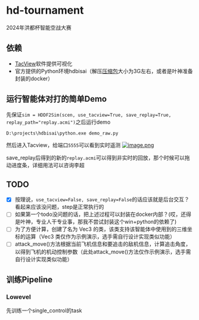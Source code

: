 # hd-tournament
2024年洪都杯智能空战大赛

## 依赖
- [TacView](https://www.tacview.net/download/latest/en/)软件提供可视化
- 官方提供的Python环境hdbisai（解压[压缩包](https://superboysb-my.sharepoint.cn/:u:/g/personal/admin_superboysb_partner_onmschina_cn/EfA3s4y1CLZPg_--J3d5tOsBT112TyhezIcbC2N6W9JMmw?e=SYPKtG)大小为3G左右，或者是叶神准备封装的docker）

## 运行智能体对打的简单Demo
先保证`sim = HDDF2Sim(scen, use_tacview=True, save_replay=True, replay_path="replay.acmi")`之后运行demo
```sh
D:\projects\hdbisai\python.exe demo_raw.py
```
然后进入Tacview，给端口`5555`可以看到实时遥测
[![image.png](https://i.postimg.cc/wvjNDhWX/image.png)](https://postimg.cc/GB69Csnt)

save_replay后得到的新的`replay.acmi`可以得到非实时的回放，那个时候可以拖动进度条，详细用法可以咨询李超

## TODO
- [X] 按理说，`use_tacview=False, save_replay=False`的话应该就是后台交互？看起来应该没问题，step是正常执行的
- [ ] 如果第一个todo没问题的话，把上述过程可以封装在docker内部？(哎，还得是叶神，专业人干专业事，那我不尝试封装这个win+python的依赖了)
- [ ] 为了方便计算，创建了名为 Vec3 的类，该类支持该智能体中使用到的三维坐标的运算（Vec3 类仅作为示例演示，选手需自行设计实现类似功能）
- [ ] attack_move()方法根据当前飞机信息和要追击的敌机信息，计算追击角度，以得到飞机的机动控制参数（此处attack_move()方法仅作示例演示，选手需自行设计实现类似功能）

## 训练Pipeline
### Lowevel
先训练一个single_control的task